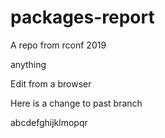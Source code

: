 # packages-report
A repo from rconf 2019

anything

Edit from a browser

Here is a change to past branch

abcdefghijklmopqr